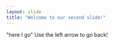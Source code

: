 ```yaml
---
layout: slide
title: "Welcome to our second slide!"
---
```

"here I go" 
Use the left arrow to go back!
